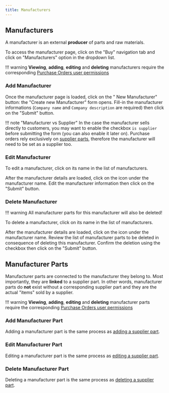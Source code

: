 ```yaml
---
title: Manufacturers
---
```


## Manufacturers

A manufacturer is an external **producer** of parts and raw materials.

To access the manufacturer page, click on the "Buy" navigation tab and click on "Manufacturers" option in the dropdown list.

!!! warning
	**Viewing**, **adding**, **editing** and **deleting** manufacturers require the corresponding [Purchase Orders user permissions](../../admin/permissions)

### Add Manufacturer

Once the manufacturer page is loaded, click on the "<span class='fas fa-plus-circle'></span> New Manufacturer" button: the "Create new Manufacturer" form opens. Fill-in the manufacturer informations (`Company name` and `Company description` are required) then click on the "Submit" button.

!!! note "Manufacturer vs Supplier"
	In the case the manufacturer sells directly to customers, you may want to enable the checkbox `is supplier` before submitting the form (you can also enable it later on). Purchase orders rely exclusively on [supplier parts](../supplier#supplier-parts), therefore the manufacturer will need to be set as a supplier too.

### Edit Manufacturer

To edit a manufacturer, click on its name in the list of manufacturers.

After the manufacturer details are loaded, click on the <span class='fas fa-edit'></span> icon under the manufacturer name. Edit the manufacturer information then click on the "Submit" button.

### Delete Manufacturer

!!! warning
	All manufacturer parts for this manufacturer will also be deleted!

To delete a manufacturer, click on its name in the list of manufacturers.

After the manufacturer details are loaded, click on the <span class='fas fa-trash-alt'></span> icon under the manufacturer name. Review the list of manufacturer parts to be deleted in consequence of deleting this manufacturer. Confirm the deletion using the checkbox then click on the "Submit" button.

## Manufacturer Parts

Manufacturer parts are connected to the manufacturer they belong to. Most importantly, they are **linked** to a supplier part. In other words, manufacturer parts do **not** exist without a corresponding supplier part and they are the actual "items" sold by a supplier.

!!! warning
	**Viewing**, **adding**, **editing** and **deleting** manufacturer parts require the corresponding [Purchase Orders user permissions](../../admin/permissions)

### Add Manufacturer Part

Adding a manufacturer part is the same process as [adding a supplier part](../supplier#add-supplier-part).

### Edit Manufacturer Part

Editing a manufacturer part is the same process as [editing a supplier part](../supplier#edit-supplier-part).

### Delete Manufacturer Part

Deleting a manufacturer part is the same process as [deleting a supplier part](../supplier#delete-supplier-part).

